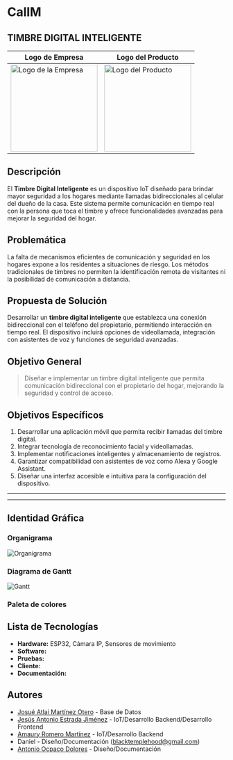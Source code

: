 # CallM

## TIMBRE DIGITAL INTELIGENTE

| Logo de Empresa | Logo del Producto |
| --------------- | ----------------- |
| <img src="https://i.imgur.com/Y3LtyXo.jpeg" alt="Logo de la Empresa" width="200"/> | <img src="https://github.com/Callm-IOT/api-callm/blob/main/WhatsApp%20Image%202025-02-17%20at%2015.27.25.jpeg?raw=true" alt="Logo del Producto" width="200"/> |


## Descripción

El **Timbre Digital Inteligente** es un dispositivo IoT diseñado para brindar mayor seguridad a los hogares mediante llamadas bidireccionales al celular del dueño de la casa. Este sistema permite comunicación en tiempo real con la persona que toca el timbre y ofrece funcionalidades avanzadas para mejorar la seguridad del hogar.

## Problemática

La falta de mecanismos eficientes de comunicación y seguridad en los hogares expone a los residentes a situaciones de riesgo. Los métodos tradicionales de timbres no permiten la identificación remota de visitantes ni la posibilidad de comunicación a distancia.

## Propuesta de Solución

Desarrollar un **timbre digital inteligente** que establezca una conexión bidireccional con el teléfono del propietario, permitiendo interacción en tiempo real. El dispositivo incluirá opciones de videollamada, integración con asistentes de voz y funciones de seguridad avanzadas.

## Objetivo General

> Diseñar e implementar un timbre digital inteligente que permita comunicación bidireccional con el propietario del hogar, mejorando la seguridad y control de acceso.

## Objetivos Específicos

1. Desarrollar una aplicación móvil que permita recibir llamadas del timbre digital.
2. Integrar tecnología de reconocimiento facial y videollamadas.
3. Implementar notificaciones inteligentes y almacenamiento de registros.
4. Garantizar compatibilidad con asistentes de voz como Alexa y Google Assistant.
5. Diseñar una interfaz accesible e intuitiva para la configuración del dispositivo.

---


---

## Identidad Gráfica

### Organigrama
![Organigrama](https://github.com/Callm-IOT/api-callm/blob/main/CallMOrGa.png)

### Diagrama de Gantt
![Gantt](https://github.com/Callm-IOT/api-callm/blob/main/Gr%C3%A1fico%20Diagrama%20de%20Gantt%20CallM.png)


### Paleta de colores

## Lista de Tecnologías

- **Hardware:** ESP32, Cámara IP, Sensores de movimiento
- **Software:** &#x20;
- **Pruebas:**&#x20;
- **Cliente:** &#x20;
- **Documentación:**&#x20;

## Autores

- [Josué Atlai Martínez Otero](https://github.com/Josue-Martinez-Otero) - Base de Datos  
- [Jesús Antonio Estrada Jiménez](https://github.com/antcodernez) - IoT/Desarrollo Backend/Desarrollo Frontend  
- [Amaury Romero Martínez](https://github.com/AmauryRomero1285) - IoT/Desarrollo Backend
- Daniel - Diseño/Documentación ([blacktemplehood@gmail.com](mailto:blacktemplehood@gmail.com))
- [Antonio Ocpaco Dolores](https://github.com/ANTONIOOCPACODOLORES) - Diseño/Documentación 

